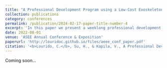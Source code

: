 ```yaml
---
title: "A Professional Development Program using a Low-Cost Exoskeleton Kit to Support Trainers in Translating Technical Research to Implementable Recommendations"
collection: publications
category: conferences
permalink: /publication/2024-02-17-paper-title-number-4
excerpt: 'In this paper we present a weeklong professional development workshop that combines social‐capital and cultural‐historical activity (CHAT) theories with project‐based (PBL) and 5E instructional models, using a low-cost 3D-printed exoskeleton kit to help robotics researchers craft implementable training materials for occupational therapists. Through hands-on assembly, capability mapping, and structured mentor–protégé interactions, participants learn to translate technical research into accessible, practice-oriented recommendations'
date: 2022-08-01
venue: 'ASEE Annual Conference & Exposition'
paperurl: 'http://louridoc.github.io/files/aeee_conf_paper.pdf'
citation: '<b>Lourido, C.</b>, Su, H., & Kapila, V., A Professional Development Program using a Low-Cost Exoskeleton Kit to Support Trainers in Translating Technical Research to Implementable Recommendations &quot;2022 ASEE Annual Conference & Exposition&quot;, Minneapolis, MN, USA, 2022'
---
```


<!-- The contents above will be part of a list of publications, if the user clicks the link for the publication than the contents of section will be rendered as a full page, allowing you to provide more information about the paper for the reader. When publications are displayed as a single page, the contents of the above "citation" field will automatically be included below this section in a smaller font. -->

Coming soon...
